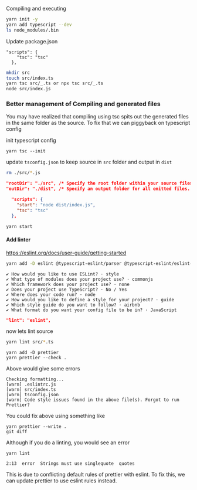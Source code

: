 Compiling and executing

```bash
yarn init -y
yarn add typescript --dev
ls node_modules/.bin
```

Update package.json

```
"scripts": {
    "tsc": "tsc"
  },
```

```sh
mkdir src
touch src/index.ts
yarn tsc src/_.ts or npx tsc src/_.ts
node src/index.js
```

### Better management of Compiling and generated files

You may have realized that compiling using tsc spits out the generated
files in the same folder as the source. To fix that we can piggyback on
typescript config

init typescript config

```
yarn tsc --init
```

update `tsconfig.json` to keep source in `src` folder and output in `dist`

```sh
rm ./src/*.js
```

```json
"rootDir": "./src", /* Specify the root folder within your source files. */
"outDir": "./dist", /* Specify an output folder for all emitted files. */
```

```json:title=package.json
  "scripts": {
    "start": "node dist/index.js",
    "tsc": "tsc"
  },
```

```bash
yarn start
```

#### Add linter

https://eslint.org/docs/user-guide/getting-started

```sh
yarn add -D eslint @typescript-eslint/parser @typescript-eslint/eslint-plugin
```

```
✔ How would you like to use ESLint? · style
✔ What type of modules does your project use? · commonjs
✔ Which framework does your project use? · none
✔ Does your project use TypeScript? · No / Yes
✔ Where does your code run? · node
✔ How would you like to define a style for your project? · guide
✔ Which style guide do you want to follow? · airbnb
✔ What format do you want your config file to be in? · JavaScript
```

```json:title=package.json
"lint": "eslint",
```

now lets lint source

```bash
yarn lint src/*.ts
```

```
yarn add -D prettier
yarn prettier --check .
```

Above would give some errors

```
Checking formatting...
[warn] .eslintrc.js
[warn] src/index.ts
[warn] tsconfig.json
[warn] Code style issues found in the above file(s). Forgot to run Prettier?
```

You could fix above using something like

```
yarn prettier --write .
git diff
```

Although if you do a linting, you would see an error

```
yarn lint
```

```lint
2:13  error  Strings must use singlequote  quotes
```

This is due to conflicting default rules of prettier with eslint. To fix this, we can update
prettier to use eslint rules instead.

